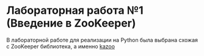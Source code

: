 # Лабораторная работа №1 (Введение в ZooKeeper)
В лабораторной работе для реализации на Python была выбрана схожая с ZooKeeper библиотека, а именно [kazoo](https://kazoo.readthedocs.io/en/latest/)
